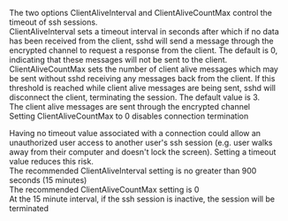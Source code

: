 The two options ClientAliveInterval and ClientAliveCountMax control the timeout of ssh sessions.  
    ClientAliveInterval sets a timeout interval in seconds after which if no data has been received from the client, sshd will send a message through the encrypted channel to request a response from the client. The default is 0, indicating that these messages will not be sent to the client.  
    ClientAliveCountMax sets the number of client alive messages which may be sent without sshd receiving any messages back from the client. If this threshold is reached while client alive messages are being sent, sshd will disconnect the client, terminating the session. The default value is 3.   
        The client alive messages are sent through the encrypted channel  
        Setting ClientAliveCountMax to 0 disables connection termination  
  
Having no timeout value associated with a connection could allow an unauthorized user access to another user's ssh session (e.g. user walks away from their computer and doesn't lock the screen). Setting a timeout value reduces this risk.  
    The recommended ClientAliveInterval setting is no greater than 900 seconds (15 minutes)  
    The recommended ClientAliveCountMax setting is 0  
    At the 15 minute interval, if the ssh session is inactive, the session will be terminated  